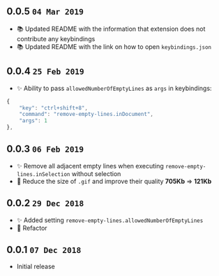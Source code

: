 ## 0.0.5 `04 Mar 2019`

- 📚 Updated README with the information that extension does not contribute any keybindings
- 📚 Updated README with the link on how to open `keybindings.json`

## 0.0.4 `25 Feb 2019`

- ✨ Ability to pass `allowedNumberOfEmptyLines` as `args` in keybindings:

```javascript
{
	"key": "ctrl+shift+8",
	"command": "remove-empty-lines.inDocument",
	"args": 1
},
```

## 0.0.3 `06 Feb 2019`

- ✨ Remove all adjacent empty lines when executing `remove-empty-lines.inSelection` without selection
- 🔨 Reduce the size of `.gif` and improve their quality **705Kb** => **121Kb**

## 0.0.2 `29 Dec 2018`

- ✨ Added setting `remove-empty-lines.allowedNumberOfEmptyLines`
- 🔨 Refactor

## 0.0.1 `07 Dec 2018`
- Initial release

